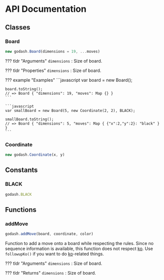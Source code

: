 # API Documentation

## Classes

### Board

```javascript
new godash.Board(dimensions = 19, ...moves)
```

??? tldr "Arguments"
    `dimensions`
    :   Size of board.

??? tldr "Properties"
    `dimensions`
    :   Size of board.

??? example "Examples"
    ```javascript
    var board = new Board();

    board.toString();
    // => Board { "dimensions": 19, "moves": Map {} }
    ```

    ```javascript
    var smallBoard = new Board(5, new Coordinate(2, 2), BLACK);

    smallBoard.toString();
    // => Board { "dimensions": 5, "moves": Map { {"x":2,"y":2}: "black" } }
    ```

### Coordinate

```javascript
new godash.Coordinate(x, y)
```

## Constants

### BLACK

```javascript
godash.BLACK
```

## Functions

### addMove

```javascript
godash.addMove(board, coordinate, color)
```

Function to add a move onto a board while respecting the rules.  Since no
sequence information is available, this function does not respect
[ko][ko-rule].  Use `followupKo()` if you want to do [ko][ko-rule]-related
things.

??? tldr "Arguments"
    `dimensions`
    :   Size of board.

??? tldr "Returns"
    `dimensions`
    :   Size of board.

[ko-rule]: https://en.wikipedia.org/wiki/Rules_of_go#Ko_and_Superko
